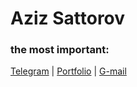# Aziz Sattorov
<h3>the most important:</h3>

[Telegram](https://t.me/thtflx) | [Portfolio]((https://tht-portfoliosite.netlify.app/)) | [G-mail](mailto:azizsattorovthtflx@gmail.com)


